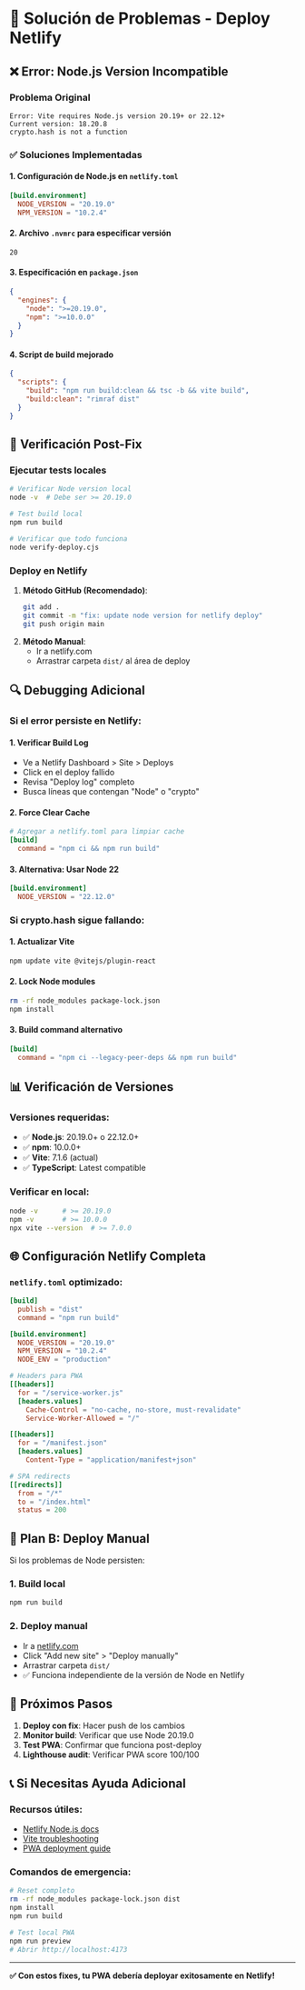 # 🔧 Solución de Problemas - Deploy Netlify

## ❌ Error: Node.js Version Incompatible

### Problema Original

```
Error: Vite requires Node.js version 20.19+ or 22.12+
Current version: 18.20.8
crypto.hash is not a function
```

### ✅ Soluciones Implementadas

#### 1. Configuración de Node.js en `netlify.toml`

```toml
[build.environment]
  NODE_VERSION = "20.19.0"
  NPM_VERSION = "10.2.4"
```

#### 2. Archivo `.nvmrc` para especificar versión

```
20
```

#### 3. Especificación en `package.json`

```json
{
  "engines": {
    "node": ">=20.19.0",
    "npm": ">=10.0.0"
  }
}
```

#### 4. Script de build mejorado

```json
{
  "scripts": {
    "build": "npm run build:clean && tsc -b && vite build",
    "build:clean": "rimraf dist"
  }
}
```

## 🚀 Verificación Post-Fix

### Ejecutar tests locales

```bash
# Verificar Node version local
node -v  # Debe ser >= 20.19.0

# Test build local
npm run build

# Verificar que todo funciona
node verify-deploy.cjs
```

### Deploy en Netlify

1. **Método GitHub (Recomendado)**:
   ```bash
   git add .
   git commit -m "fix: update node version for netlify deploy"
   git push origin main
   ```
2. **Método Manual**:
   - Ir a netlify.com
   - Arrastrar carpeta `dist/` al área de deploy

## 🔍 Debugging Adicional

### Si el error persiste en Netlify:

#### 1. Verificar Build Log

- Ve a Netlify Dashboard > Site > Deploys
- Click en el deploy fallido
- Revisa "Deploy log" completo
- Busca líneas que contengan "Node" o "crypto"

#### 2. Force Clear Cache

```toml
# Agregar a netlify.toml para limpiar cache
[build]
  command = "npm ci && npm run build"
```

#### 3. Alternativa: Usar Node 22

```toml
[build.environment]
  NODE_VERSION = "22.12.0"
```

### Si crypto.hash sigue fallando:

#### 1. Actualizar Vite

```bash
npm update vite @vitejs/plugin-react
```

#### 2. Lock Node modules

```bash
rm -rf node_modules package-lock.json
npm install
```

#### 3. Build command alternativo

```toml
[build]
  command = "npm ci --legacy-peer-deps && npm run build"
```

## 📊 Verificación de Versiones

### Versiones requeridas:

- ✅ **Node.js**: 20.19.0+ o 22.12.0+
- ✅ **npm**: 10.0.0+
- ✅ **Vite**: 7.1.6 (actual)
- ✅ **TypeScript**: Latest compatible

### Verificar en local:

```bash
node -v      # >= 20.19.0
npm -v       # >= 10.0.0
npx vite --version  # >= 7.0.0
```

## 🌐 Configuración Netlify Completa

### `netlify.toml` optimizado:

```toml
[build]
  publish = "dist"
  command = "npm run build"

[build.environment]
  NODE_VERSION = "20.19.0"
  NPM_VERSION = "10.2.4"
  NODE_ENV = "production"

# Headers para PWA
[[headers]]
  for = "/service-worker.js"
  [headers.values]
    Cache-Control = "no-cache, no-store, must-revalidate"
    Service-Worker-Allowed = "/"

[[headers]]
  for = "/manifest.json"
  [headers.values]
    Content-Type = "application/manifest+json"

# SPA redirects
[[redirects]]
  from = "/*"
  to = "/index.html"
  status = 200
```

## 🔄 Plan B: Deploy Manual

Si los problemas de Node persisten:

### 1. Build local

```bash
npm run build
```

### 2. Deploy manual

- Ir a [netlify.com](https://netlify.com)
- Click "Add new site" > "Deploy manually"
- Arrastrar carpeta `dist/`
- ✅ Funciona independiente de la versión de Node en Netlify

## 🎯 Próximos Pasos

1. **Deploy con fix**: Hacer push de los cambios
2. **Monitor build**: Verificar que use Node 20.19.0
3. **Test PWA**: Confirmar que funciona post-deploy
4. **Lighthouse audit**: Verificar PWA score 100/100

## 📞 Si Necesitas Ayuda Adicional

### Recursos útiles:

- [Netlify Node.js docs](https://docs.netlify.com/configure-builds/manage-dependencies/#node-js-and-javascript)
- [Vite troubleshooting](https://vitejs.dev/guide/troubleshooting.html)
- [PWA deployment guide](https://web.dev/progressive-web-apps/)

### Comandos de emergencia:

```bash
# Reset completo
rm -rf node_modules package-lock.json dist
npm install
npm run build

# Test local PWA
npm run preview
# Abrir http://localhost:4173
```

---

**✅ Con estos fixes, tu PWA debería deployar exitosamente en Netlify!**
